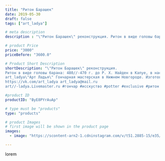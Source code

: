 ```yaml
---
title: "Ритон Барашек"
date: 2019-05-30
draft: false
tags: ["art_ladya"]

# meta description
description : "\"Ритон Барашек\" реконструкция. Ритон в виде головы барана: 480//-470 г. до Р. Х. Найден в Капуе, в настоящее время в Британском музее. art_ladya\"Арт Ладья\""

# product Price
price: "3000"
priceBefore: "3600.0"

# Product Short Description
shortDescription: "\"Ритон Барашек\" реконструкция. 
Ритон в виде головы барана: 480//-470 г. до Р. Х. Найден в Капуе, в настоящее время в Британском музее. 
art_ladya\"Арт Ладья\" Гончарная мастерская в Нижнем Новгороде. Изготовление керамики и мастер//-классы по обучению. 
https://vk.com/art_ladya art_ladya@mail.ru 
art//-ladya.Livemaster.ru #гончар #исскуство #potter #exclusive #ритон #керамикаручнаяработа #керамиканазаказ #handmade #керамика #гончарнаяпосуда #эксклюзивнаякерамика #painter #античныекубки #decor #ceramicar #nntoday #claygoods #restaurant #earthenware #ceramic #design #cup #барашек #ceramicart #riton #античнаякерамика #clay #авторскаякерамика #античныйритон #lamb"

#product ID
productID: "ByE8PYrAuAp"

# type must be "products"
type: "products"

# product Images
# first image will be shown in the product page
images:
  - image: "https://scontent-arn2-1.cdninstagram.com/v/t51.2885-15/e35/61490055_881426155528588_1807006587160963539_n.jpg?tp=1&_nc_ht=scontent-arn2-1.cdninstagram.com&_nc_cat=104&_nc_ohc=2wv9e05RY_4AX9YVaZ3&ccb=7-4&oh=c516995defa22a706c5e5340142cd6aa&oe=60849BCB&_nc_sid=86f79a&ig_cache_key=MjA1NTAzMjI3MDA2MjAxODYwMQ%3D%3D.2-ccb7-4"

---
```

lorem
